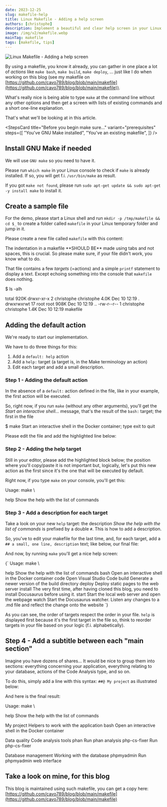 ```yaml
---
date: 2023-12-25
slug: makefile-help
title: Linux Makefile - Adding a help screen
authors: [christophe]
description: Implement a beautiful and clear help screen in your Linux Makefile. A simple guide to automatically list all targets, descriptions, and create grouped sections.
image: /img/v2/makefile.webp
mainTag: makefile
tags: [makefile, tips]
---
```

![Linux Makefile - Adding a help screen](/img/v2/makefile.webp)

By using a makefile, you know it already, you can gather in one place a lot of *actions* like `make bash`, `make build`, `make deploy`, ... just like I do when working on this blog (see my makefile on [https://github.com/cavo789/blog/blob/main/makefile](https://github.com/cavo789/blog/blob/main/makefile)).

What's really nice is being able to type `make` at the command line without any other options and then get a screen with lists of existing commands and a short one-line explanation.

That's what we'll be looking at in this article.

<!-- truncate -->

<StepsCard
  title="Before you begin make sure..."
  variant="prerequisites"
  steps={[
    "You've GNU Make installed",
    "You've an existing makefile",
  ]}
/>

## Install GNU Make if needed

We will use `GNU make` so you need to have it.

Please run `which make` in your Linux console to check if `make` is already installed. If so, you will get f.i. `/usr/bin/make` as result.

If you got `make not found`, please run `sudo apt-get update && sudo apt-get -y install make` to install it.

## Create a sample file

For the demo, please start a Linux shell and run `mkdir -p /tmp/makefile && cd $_` to create a folder called `makefile` in your Linux temporary folder and jump in it.

Please create a new file called `makefile` with this content:

<Snippet filename="makefile" source="./files/makefile" />

<AlertBox variant="danger" title="">
The indentation in a makefile **SHOULD BE** made using tabs and not spaces, this is crucial. So please make sure, if your file didn't work, you know what to do.

</AlertBox>

That file contains a few *targets* (=actions) and a simple `printf` statement to display a text. Except echoing something into the console that `makefile` does nothing.

<Terminal>
$ ls -alh

total 920K
drwxr-xr-x  2 christophe christophe 4.0K Dec  10 12:19 .
drwxrwxrwt 17 root       root       908K Dec  10 12:19 ..
-rw-r--r--  1 christophe christophe 1.4K Dec  10 12:19 makefile
</Terminal>

## Adding the default action

We're ready to start our implementation.

We have to do three things for this:

1. Add a `default: help` action
2. Add a `help:` target (a target is, in the Make terminology an action)
3. Edit each target and add a small description.

### Step 1 - Adding the default action

In the absence of a `default:` action defined in the file, like in your example, the first action will be executed.

So, right now, if you run `make` (without any other arguments), you'll get the *Start an interactive shell...* message, that's the result of the `bash:` target; the first in the file

<Terminal>
$ make
Start an interactive shell in the Docker container; type exit to quit
</Terminal>

Please edit the file and add the highlighted line below:

<Snippet filename="makefile" source="./files/makefile.part2" />

### Step 2 - Adding the help target

Still in your editor, please add the highlighted block below; the position where you'll copy/paste it is not important but, logically, let's put this new action as the first since it's the one that will be executed by default.

<Snippet filename="makefile" source="./files/makefile.part3" />

Right now, if you type `make` on your console, you'll get this:

<Terminal wrap={false}>
Usage:
  make \<target>

  help                  Show the help with the list of commands
</Terminal>

### Step 3 - Add a description for each target

Take a look on your new `help` target: the description *Show the help with the list of commands* is prefixed by a double `#`. This is how to add a description.

<Snippet filename="makefile" source="./files/makefile.part4" />

So, you've to edit your makefile for the last time, and, for each target, add a `## a small, one line, description` text; like below, our final file:

<Snippet filename="makefile" source="./files/makefile.part5" />

And now, by running `make` you'll get a nice help screen:

<Terminal wrap={false}>
{`
Usage:
  make \<target>

  help                  Show the help with the list of commands
  bash                  Open an interactive shell in the Docker container
  code                  Open Visual Studio Code
  build                 Generate a newer version of the build directory
  deploy                Deploy static pages to the web server
  install               The very first time, after having cloned this blog, you need to install Docusaurus before using it.
  start                 Start the local web server and open the webpage
  watch                 Start the Docusaurus watcher. Listen any changes to a .md file and reflect the change onto the website
`}
</Terminal>

As you can see, the order of targets respect the order in your file. `help` is displayed first because it's the first target in the file so, think to reorder targets in your file based on your logic (f.i. alphabetically).

## Step 4 - Add a subtitle between each "main section"

Imagine you have dozens of shares... It would be nice to group them into sections: everything concerning your application, everything relating to your database, actions of the Code Analysis type, and so on.

To do this, simply add a line with this syntax: `##@ My project` as illustrated below:

<Snippet filename="makefile" source="./files/makefile.part6" />

And here is the final result:

<Terminal wrap={false}>
Usage:
  make \<target\>

  help                  Show the help with the list of commands

My project              Helpers to work with the application
  bash                  Open an interactive shell in the Docker container

Data quality            Code analysis tools
  phan                  Run phan analysis
  php-cs-fixer          Run php-cs-fixer

Database management     Working with the database
  phpmyadmin            Run phpmyadmin web interface
</Terminal>

<AlertBox variant="info" title="Now we have a clear grouping of actions. Much better." />

## Take a look on mine, for this blog

This blog is maintained using such makefile, you can get a copy here: [https://github.com/cavo789/blog/blob/main/makefile](https://github.com/cavo789/blog/blob/main/makefile)

